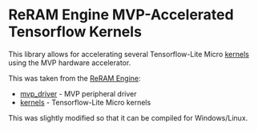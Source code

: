 # ReRAM Engine  MVP-Accelerated Tensorflow Kernels

This library allows for accelerating several Tensorflow-Lite Micro [kernels](https://github.com/tensorflow/tflite-micro/tree/main/tensorflow/lite/micro/kernels) using the MVP hardware accelerator.

This was taken from the [ReRAM Engine](https://github.com/ReRAM-Labs/reram_sdk/tree/gsdk_4.0):  

- [mvp_driver](https://github.com/ReRAM-Labs/reram_sdk/tree/gsdk_4.0/platform/driver/mvp) - MVP peripheral driver
- [kernels](https://github.com/ReRAM-Labs/reram_sdk/tree/gsdk_4.0/util/third_party/tensorflow_extra/yizhutech) - Tensorflow-Lite Micro kernels

This was slightly modified so that it can be compiled for Windows/Linux.
